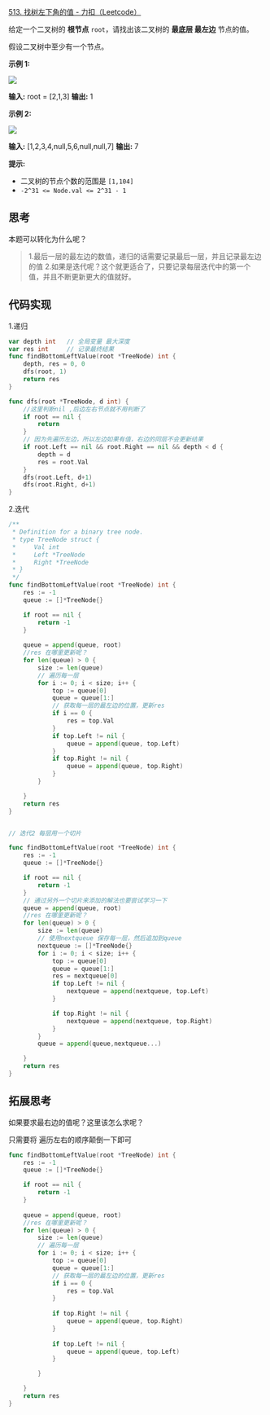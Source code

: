 
[513. 找树左下角的值 - 力扣（Leetcode）](https://leetcode.cn/problems/find-bottom-left-tree-value/)

给定一个二叉树的 **根节点** `root`，请找出该二叉树的 **最底层 最左边** 节点的值。

假设二叉树中至少有一个节点。

**示例 1:**

![](https://assets.leetcode.com/uploads/2020/12/14/tree1.jpg)

**输入:** root = [2,1,3]
**输出:** 1

**示例 2:**

![](https://assets.leetcode.com/uploads/2020/12/14/tree2.jpg)

**输入:** [1,2,3,4,null,5,6,null,null,7]
**输出:** 7

**提示:**

-   二叉树的节点个数的范围是 `[1,104]`
-   `-2^31 <= Node.val <= 2^31 - 1`

## 思考

本题可以转化为什么呢？
> 1.最后一层的最左边的数值，递归的话需要记录最后一层，并且记录最左边的值
> 2.如果是迭代呢？这个就更适合了，只要记录每层迭代中的第一个值，并且不断更新更大的值就好。

## 代码实现
1.递归

```go
var depth int   // 全局变量 最大深度
var res int     // 记录最终结果
func findBottomLeftValue(root *TreeNode) int {
    depth, res = 0, 0   
    dfs(root, 1)
    return res
}

func dfs(root *TreeNode, d int) {
    //这里判断nil ,后边左右节点就不用判断了
    if root == nil {
        return
    }
    // 因为先遍历左边，所以左边如果有值，右边的同层不会更新结果
    if root.Left == nil && root.Right == nil && depth < d { 
        depth = d
        res = root.Val
    }
    dfs(root.Left, d+1)   
    dfs(root.Right, d+1)
}

```



2.迭代

```go
/**
 * Definition for a binary tree node.
 * type TreeNode struct {
 *     Val int
 *     Left *TreeNode
 *     Right *TreeNode
 * }
 */
func findBottomLeftValue(root *TreeNode) int {
	res := -1
	queue := []*TreeNode{}

	if root == nil {
		return -1
	}
	
	queue = append(queue, root)
	//res 在哪里更新呢？
	for len(queue) > 0 {
		size := len(queue)
		// 遍历每一层
		for i := 0; i < size; i++ {
			top := queue[0]
			queue = queue[1:]
			// 获取每一层的最左边的位置，更新res
			if i == 0 {
				res = top.Val
			}
			if top.Left != nil {
				queue = append(queue, top.Left)
			}
			if top.Right != nil {
				queue = append(queue, top.Right)
			}
		}

	}
	return res
}


// 迭代2 每层用一个切片

func findBottomLeftValue(root *TreeNode) int {
	res := -1
	queue := []*TreeNode{}

	if root == nil {
		return -1
	}
	// 通过另外一个切片来添加的解法也要尝试学习一下
	queue = append(queue, root)
	//res 在哪里更新呢？
	for len(queue) > 0 {
		size := len(queue)
		// 使用nextqueue 保存每一层，然后追加到queue
		nextqueue := []*TreeNode{}
		for i := 0; i < size; i++ {
			top := queue[0]
			queue = queue[1:]
		    res = nextqueue[0]
			if top.Left != nil {
				nextqueue = append(nextqueue, top.Left)
			}

			if top.Right != nil {
				nextqueue = append(nextqueue, top.Right)
			}
		}
		queue = append(queue,nextqueue...)

	}
	return res
}
```

## 拓展思考

如果要求最右边的值呢？这里该怎么求呢？

只需要将 遍历左右的顺序颠倒一下即可


```go
func findBottomLeftValue(root *TreeNode) int {
	res := -1
	queue := []*TreeNode{}

	if root == nil {
		return -1
	}
	
	queue = append(queue, root)
	//res 在哪里更新呢？
	for len(queue) > 0 {
		size := len(queue)
		// 遍历每一层
		for i := 0; i < size; i++ {
			top := queue[0]
			queue = queue[1:]
			// 获取每一层的最左边的位置，更新res
			if i == 0 {
				res = top.Val
			}
			
			if top.Right != nil {
				queue = append(queue, top.Right)
			}
			
			if top.Left != nil {
				queue = append(queue, top.Left)
			}

		}

	}
	return res
}


```


